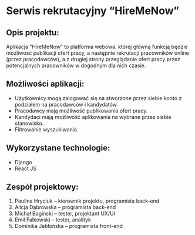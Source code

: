 # Serwis rekrutacyjny “HireMeNow”
## Opis projektu:
Aplikacja “HireMeNow” to platforma webowa, której główną funkcją będzie możliwość publikacji ofert pracy, a następnie rekrutacji pracowników online (przez pracodawców), a z drugiej strony przeglądanie ofert pracy przez potencjalnych pracowników w dogodnym dla nich czasie.
## Możliwości aplikacji:
* Użytkownicy mogą zalogować się na stworzone przez siebie konto z podziałem na pracodawców i kandydatów.
* Pracodawcy mają możliwość publikowania ofert pracy.
* Kandydaci mają możliwość aplikowania na wybrane przez siebie stanowisko.
* Filtrowanie wyszukiwania.
## Wykorzystane technologie: 
* Django
* React JS

## Zespół projektowy:
1. Paulina Hryciuk – kierownik projektu, programista back-end 
2. Alicja Dąbrowska – programista back-end 
3. Michał Bagiński – tester, projektant UX/UI
4. Emil Falkowski – tester, analityk
5. Dominika Jabłońska – programista front-end 
